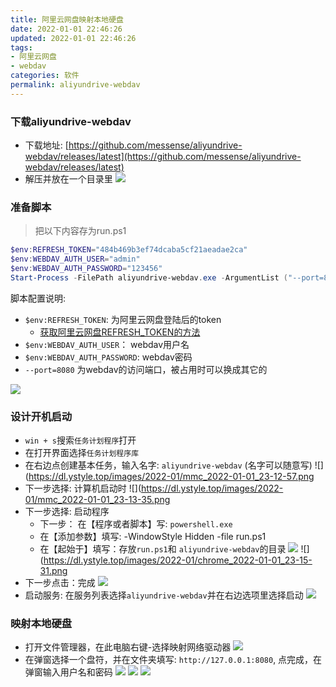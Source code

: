 ```yaml
---
title: 阿里云网盘映射本地硬盘
date: 2022-01-01 22:46:26
updated: 2022-01-01 22:46:26
tags:
- 阿里云网盘
- webdav
categories: 软件
permalink: aliyundrive-webdav
---
```


### 下载aliyundrive-webdav
- 下载地址: [https://github.com/messense/aliyundrive-webdav/releases/latest](https://github.com/messense/aliyundrive-webdav/releases/latest)
- 解压并放在一个目录里
  ![](https://dl.ystyle.top/images/2022-01/explorer_2022-01-01_23-16-55.png)
  
### 准备脚本
>把以下内容存为run.ps1

```powershell
$env:REFRESH_TOKEN="484b469b3ef74dcaba5cf21aeadae2ca"
$env:WEBDAV_AUTH_USER="admin"
$env:WEBDAV_AUTH_PASSWORD="123456"
Start-Process -FilePath aliyundrive-webdav.exe -ArgumentList ("--port=8080") -Wait -WindowStyle Hidden
```

脚本配置说明:

- `$env:REFRESH_TOKEN`: 为阿里云网盘登陆后的token
  - [获取阿里云网盘REFRESH_TOKEN的方法](https://github.com/messense/aliyundrive-webdav#%E8%8E%B7%E5%8F%96-refresh_token)
- `$env:WEBDAV_AUTH_USER`： webdav用户名
- `$env:WEBDAV_AUTH_PASSWORD`: webdav密码
- `--port=8080` 为webdav的访问端口，被占用时可以换成其它的

![](https://dl.ystyle.top/images/2022-01/kate_2022-01-01_23-18-47.png)

### 设计开机启动
- `win + s`搜索`任务计划程序`打开
- 在打开界面选择`任务计划程序库`
- 在右边点创建基本任务，输入名字: `aliyundrive-webdav` (名字可以随意写)
  ![](https://dl.ystyle.top/images/2022-01/mmc_2022-01-01_23-12-57.png
- 下一步选择: 计算机启动时
  ![](https://dl.ystyle.top/images/2022-01/mmc_2022-01-01_23-13-35.png
- 下一步选择: 启动程序
  - 下一步： 在【程序或者脚本】写: `powershell.exe`
  - 在【添加参数】填写: -WindowStyle Hidden -file run.ps1
  - 在【起始于】填写：存放`run.ps1`和 `aliyundrive-webdav`的目录
  ![](https://dl.ystyle.top/images/2022-01/mmc_2022-01-01_23-13-52.png)
  ![](https://dl.ystyle.top/images/2022-01/chrome_2022-01-01_23-15-31.png
- 下一步点击：完成
  ![](https://dl.ystyle.top/images/2022-01/mmc_2022-01-01_23-16-10.png)
- 启动服务: 在服务列表选择`aliyundrive-webdav`并在右边选项里选择启动
  ![](https://dl.ystyle.top/images/2022-01/mmc_2022-01-01_23-20-07.png)

### 映射本地硬盘
- 打开文件管理器，在此电脑右键-选择映射网络驱动器
  ![](https://dl.ystyle.top/images/2022-01/explorer_2022-01-01_23-22-35.png)
- 在弹窗选择一个盘符，并在文件夹填写: `http://127.0.0.1:8080`, 点完成，在弹窗输入用户名和密码
  ![](https://dl.ystyle.top/images/2022-01/explorer_2022-01-01_23-23-39.png)
  ![](https://dl.ystyle.top/images/2022-01/chrome_2022-01-01_23-25-44.png)
  ![](https://dl.ystyle.top/images/2022-01/explorer_2022-01-01_23-25-13.png)
  
